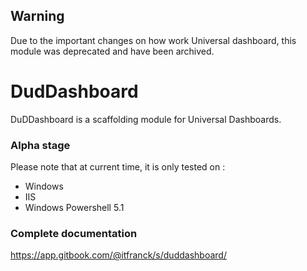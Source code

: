 ## Warning

Due to the important changes on how work Universal dashboard, this module was deprecated and have been archived.


# DudDashboard

DuDDashboard is a scaffolding module for Universal Dashboards. 

### Alpha stage
Please note that at current time, it is only tested on : 

- Windows
- IIS 
- Windows Powershell 5.1 

### Complete documentation
https://app.gitbook.com/@itfranck/s/duddashboard/
